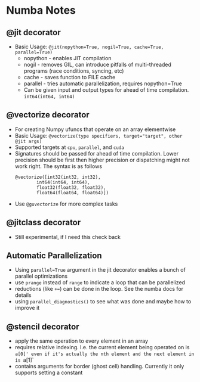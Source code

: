 # Numba Notes

## @jit decorator
- Basic Usage: `@jit(nopython=True, nogil=True, cache=True, parallel=True)`
  - nopython - enables JIT compilation
  - nogil - removes GIL, can introduce pitfalls of multi-threaded programs (race conditions, syncing, etc)
  - cache - saves function to FILE cache
  - parallel - tries automatic parallelization, requires nopython=True
  - Can be given input and output types for ahead of time compilation. `int64(int64, int64)`

## @vectorize decorator
- For creating Numpy ufuncs that operate on an array elementwise
- Basic Usage: `@vectorize(type specifiers, target="target", other @jit args)`
- Supported targets at `cpu`, `parallel`, and `cuda`
- Signatures should be passed for ahead of time compilation. Lower precision
  should be first then higher precision or dispatching might not work right. The
  syntax is as follows
    ```
    @vectorize([int32(int32, int32),
            int64(int64, int64),
            float32(float32, float32),
            float64(float64, float64)])
    ```
- Use `@guvectorize` for more complex tasks


## @jitclass decorator
- Still experimental, if I need this check back


## Automatic Parallelization
- Using `parallel=True` argument in the jit decorator enables a bunch of parallel optimizations
- use `prange` instead of `range` to indicate a loop that can be parallelized
- reductions (like `+=`) can be done in the loop. See the numba docs for details
- using `parallel_diagnostics()` to see what was done and maybe how to improve it

## @stencil decorator
- apply the same operation to every element in an array
- requires relative indexing. I.e. the current element being operated on is `a[0]' even if it's actually the nth element and the next element in is `a[1]`
- contains arguments for border (ghost cell) handling. Currently it only supports setting a constant
